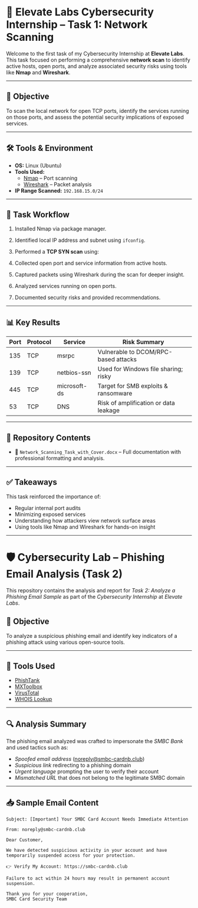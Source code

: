 # 🔐 Elevate Labs Cybersecurity Internship – Task 1: Network Scanning

Welcome to the first task of my Cybersecurity Internship at **Elevate Labs**. This task focused on performing a comprehensive **network scan** to identify active hosts, open ports, and analyze associated security risks using tools like **Nmap** and **Wireshark**.

---

## 🎯 Objective

To scan the local network for open TCP ports, identify the services running on those ports, and assess the potential security implications of exposed services.

---

## 🛠️ Tools & Environment

- **OS:** Linux (Ubuntu)
- **Tools Used:**
  - [Nmap](https://nmap.org/) – Port scanning
  - [Wireshark](https://www.wireshark.org/) – Packet analysis
- **IP Range Scanned:** `192.168.15.0/24`

---

## 🔧 Task Workflow

1. Installed Nmap via package manager.
2. Identified local IP address and subnet using `ifconfig`.
3. Performed a **TCP SYN scan** using:

4. Collected open port and service information from active hosts.
5. Captured packets using Wireshark during the scan for deeper insight.
6. Analyzed services running on open ports.
7. Documented security risks and provided recommendations.

---

## 📊 Key Results

| Port | Protocol | Service       | Risk Summary                             |
|------|----------|----------------|------------------------------------------|
| 135  | TCP      | msrpc          | Vulnerable to DCOM/RPC-based attacks     |
| 139  | TCP      | netbios-ssn    | Used for Windows file sharing; risky     |
| 445  | TCP      | microsoft-ds   | Target for SMB exploits & ransomware     |
| 53   | TCP      | DNS            | Risk of amplification or data leakage    |

---

## 📁 Repository Contents

- 📄 `Network_Scanning_Task_with_Cover.docx` – Full documentation with professional formatting and analysis.

---

## ✅ Takeaways

This task reinforced the importance of:
- Regular internal port audits
- Minimizing exposed services
- Understanding how attackers view network surface areas
- Using tools like Nmap and Wireshark for hands-on insight

---
# 🛡 Cybersecurity Lab – Phishing Email Analysis (Task 2)

This repository contains the analysis and report for *Task 2: Analyze a Phishing Email Sample* as part of the *Cybersecurity Internship* at *Elevate Labs*.

## 📌 Objective

To analyze a suspicious phishing email and identify key indicators of a phishing attack using various open-source tools.

---

## 🧪 Tools Used

- [PhishTank](https://www.phishtank.com/)
- [MXToolbox](https://mxtoolbox.com/)
- [VirusTotal](https://www.virustotal.com/)
- [WHOIS Lookup](https://whois.domaintools.com/)

---

## 🔍 Analysis Summary

The phishing email analyzed was crafted to impersonate the *SMBC Bank* and used tactics such as:
- *Spoofed email address* (noreply@smbc-cardnb.club)
- *Suspicious link* redirecting to a phishing domain
- *Urgent language* prompting the user to verify their account
- *Mismatched URL* that does not belong to the legitimate SMBC domain

---

## 📥 Sample Email Content

```text
Subject: [Important] Your SMBC Card Account Needs Immediate Attention

From: noreply@smbc-cardnb.club

Dear Customer,

We have detected suspicious activity in your account and have temporarily suspended access for your protection.

👉 Verify My Account: https://smbc-cardnb.club

Failure to act within 24 hours may result in permanent account suspension.

Thank you for your cooperation,  
SMBC Card Security Team


